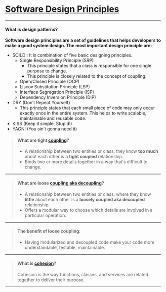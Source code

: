 # [Software Design Principles](https://www.dotnettricks.com/learn/designpatterns/different-types-of-software-design-principles)

* * *
#### What is design patterns?
**Software design principles are a set of guidelines that helps developers to make a good system design. The most important design principle are:**
- SOILD : It is combination of five basic designing principles.
    - Single Responsibility Principle (SRP)
        - This principle states that a class is responsible for one single purpose to change.
        - This principle is closely related to the concept of coupling.
    - Open/Closed Principle (OCP)
    - Liscov Substitution Principle (LSP)
    - Interface Segregation Principle (ISP)
    - Dependency Inversion Principle (DIP)
- DRY (Don’t Repeat Yourself)
    - This principle states that each small piece of code may only occur exactly once in the entire system. This helps to write scalable, maintainable and reusable code.
- KISS (Keep it simple, Stupid!)
- YAGNI (You ain't gonna need it)


> #### What are tight [coupling](https://www.geeksforgeeks.org/software-engineering-coupling-and-cohesion/)?
> - A relationship between two entities or class, they know **too much** about each other is a **tight coupled** relationship.
> - Binds two or more details together in a way that's difficult to change.
- - -

> #### What are loose [coupling aka decoupling](https://www.geeksforgeeks.org/software-engineering-coupling-and-cohesion/)?
> - A relationship between two entities or class, where they know **little** about each other is a **loosely coupled aka decoupled** relationship.
> - Offers a modular way to choose which details are involved in a particular operation.
- - -

> #### The benefit of loose coupling:
> - Having modularized and decoupled code make your code more understandable, testable, maintainable.
- - -

>#### What is [cohesion](https://www.geeksforgeeks.org/software-engineering-coupling-and-cohesion/)?
> Cohesion is the way functions, classes, and services are related together to deliver their purpose.
- - -
